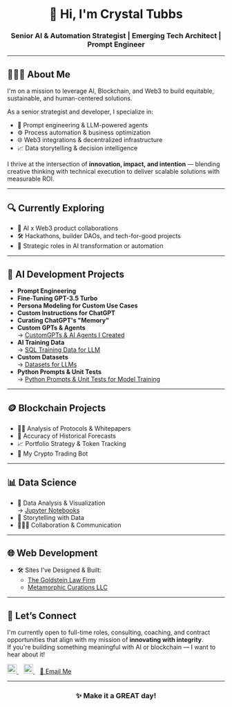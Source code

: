 <h1 align="center">👋 Hi, I'm Crystal Tubbs</h1>
<h3 align="center">Senior AI & Automation Strategist | Emerging Tech Architect | Prompt Engineer</h3>

---

## 🙋🏼‍♀️ About Me

I'm on a mission to leverage AI, Blockchain, and Web3 to build equitable, sustainable, and human-centered solutions.

As a senior strategist and developer, I specialize in:

- 🧠 Prompt engineering & LLM-powered agents  
- ⚙️ Process automation & business optimization  
- 🌐 Web3 integrations & decentralized infrastructure  
- 📈 Data storytelling & decision intelligence  

I thrive at the intersection of **innovation, impact, and intention** — blending creative thinking with technical execution to deliver scalable solutions with measurable ROI.

---

## 🔍 Currently Exploring

- 🤖 AI x Web3 product collaborations  
- 🛠️ Hackathons, builder DAOs, and tech-for-good projects  
- 💼 Strategic roles in AI transformation or automation

---

## 🚀 AI Development Projects

- **Prompt Engineering**
- **Fine-Tuning GPT-3.5 Turbo**
- **Persona Modeling for Custom Use Cases**
- **Custom Instructions for ChatGPT**
- **Curating ChatGPT's "Memory"**
- **Custom GPTs & Agents**  
  → [CustomGPTs & AI Agents I Created](https://github.com/Msmetamorphosis/CustomGPTs)
- **AI Training Data**  
  → [SQL Training Data for LLM](https://github.com/Msmetamorphosis/AI-Training-Data/blob/main/SQL%20training%20data.jsonl)  
- **Custom Datasets**  
  → [Datasets for LLMs](https://github.com/Msmetamorphosis/Datasets-for-LLMs)
- **Python Prompts & Unit Tests**  
  → [Python Prompts & Unit Tests for Model Training](https://github.com/Msmetamorphosis/Python-Prompts-and-Unit-Tests-for-Model-Training)

---

## 🪙 Blockchain Projects

- 🕵️‍♀️ Analysis of Protocols & Whitepapers  
- 🔮 Accuracy of Historical Forecasts  
- 📈 Portfolio Strategy & Token Tracking  
- 🤖 My Crypto Trading Bot  

---

## 📊 Data Science

- 📐 Data Analysis & Visualization  
  → [Jupyter Notebooks](https://github.com/Msmetamorphosis/my_nbooks)
- 📘 Storytelling with Data  
- 🧑‍🤝‍🧑 Collaboration & Communication  

---

## 🌐 Web Development

- 🛠️ Sites I've Designed & Built:
  - [The Goldstein Law Firm](https://adamgoldsteinlaw.com/)
  - [Metamorphic Curations LLC](https://metamorphiccurations.com/)

---

## 🤝 Let’s Connect

I'm currently open to full-time roles, consulting, coaching, and contract opportunities that align with my mission of **innovating with integrity**.  
If you're building something meaningful with AI or blockchain — I want to hear about it!

<p align="left">
  <a href="https://twitter.com/itsallajourney">
    <img alt="Twitter" width="22px" src="https://cdn.jsdelivr.net/npm/simple-icons@v3/icons/twitter.svg" />
  </a>
  &nbsp;&nbsp;
  <a href="https://www.linkedin.com/in/crystal-molnar-8a9b245b/">
    <img alt="LinkedIn" width="22px" src="https://cdn.jsdelivr.net/npm/simple-icons@v3/icons/linkedin.svg" />
  </a>
  &nbsp;&nbsp;
  <a href="mailto:onmybutterflyjourney@icloud.com">
    📧 Email Me
  </a>
</p>

---

<h3 align="center">✨ Make it a GREAT day!</h3>


